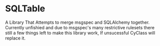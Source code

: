 # SQLTable
A Library That Attempts to merge msgspec and SQLAlchemy together. Currently unfishied and 
due to msgspec's many restrictive rulesets there still a few things left to make this library work,
If unsucessful CyClass will replace it.

